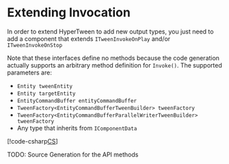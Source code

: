 # Extending Invocation

In order to extend HyperTween to add new output types, you just need to add a component that extends `ITweenInvokeOnPlay` and/or `ITweenInvokeOnStop`

Note that these interfaces define no methods because the code generation actually supports an arbitrary method definition for `Invoke()`. The supported parameters are:

* `Entity tweenEntity`
* `Entity targetEntity`
* `EntityCommandBuffer entityCommandBuffer`
* `TweenFactory<EntityCommandBufferTweenBuilder> tweenFactory`
* `TweenFactory<EntityCommandBufferParallelWriterTweenBuilder> tweenFactory`
* Any type that inherits from `IComponentData`

[!code-csharp[CS](../../Runtime/HyperTween/Modules/InvokeAction/Components/TweenInvokeAction.cs)]

TODO: Source Generation for the API methods